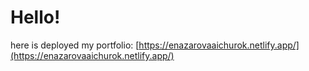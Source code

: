 # Hello!

here is deployed my portfolio: [https://enazarovaaichurok.netlify.app/](https://enazarovaaichurok.netlify.app/)

